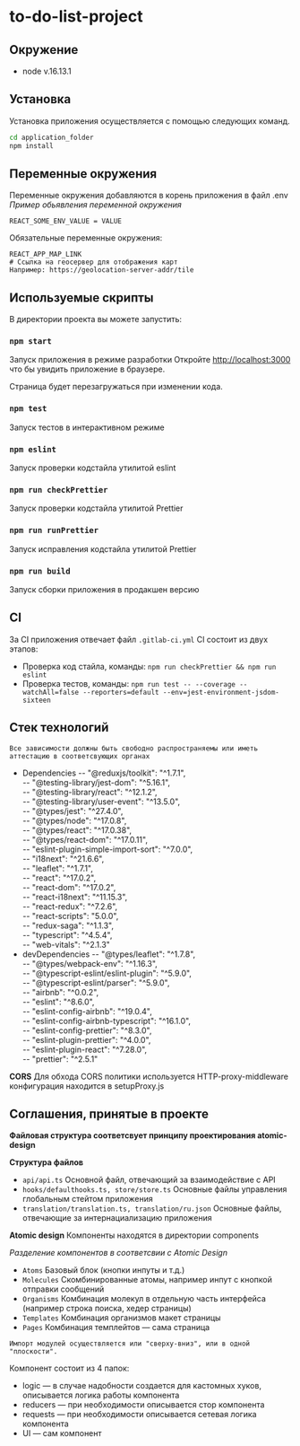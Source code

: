# to-do-list-project

## Окружение

-   node v.16.13.1

## Установка

Установка приложения осуществляется с помощью следующих команд.

```sh
cd application_folder
npm install
```

## Переменные окружения

Переменные окружения добавляются в корень приложения в файл .env
_Пример обьявления переменной окружения_

```
REACT_SOME_ENV_VALUE = VALUE
```

Обязательные переменные окружения:

```
REACT_APP_MAP_LINK
# Ссылка на геосервер для отображения карт
Например: https://geolocation-server-addr/tile
```

## Используемые скрипты

В директории проекта вы можете запустить:

### `npm start`

Запуск приложения в режиме разработки
Откройте [http://localhost:3000](http://localhost:3000) что бы увидить приложение в браузере.

Страница будет перезагружаться при изменении кода.

### `npm test`

Запуск тестов в интерактивном режиме

### `npm eslint`

Запуск проверки кодстайла утилитой eslint

### `npm run checkPrettier`

Запуск проверки кодстайла утилитой Prettier

### `npm run runPrettier`

Запуск исправления кодстайла утилитой Prettier

### `npm run build`

Запуск сборки приложения в продакшен версию

## CI

За CI приложения отвечает файл `.gitlab-ci.yml`
CI состоит из двух этапов:

-   Проверка код стайла, команды: `npm run checkPrettier && npm run eslint`
-   Проверка тестов, команды: `npm run test -- --coverage --watchAll=false --reporters=default --env=jest-environment-jsdom-sixteen`

## Стек технологий

`Все зависимости должны быть свободно распространяемы или иметь аттестацию в соответсвующих органах`

-   Dependencies
    -- "@reduxjs/toolkit": "^1.7.1",  
    -- "@testing-library/jest-dom": "^5.16.1",  
    -- "@testing-library/react": "^12.1.2",  
    -- "@testing-library/user-event": "^13.5.0",  
    -- "@types/jest": "^27.4.0",  
    -- "@types/node": "^17.0.8",  
    -- "@types/react": "^17.0.38",  
    -- "@types/react-dom": "^17.0.11",  
    -- "eslint-plugin-simple-import-sort": "^7.0.0",  
    -- "i18next": "^21.6.6",  
    -- "leaflet": "^1.7.1",  
    -- "react": "^17.0.2",  
    -- "react-dom": "^17.0.2",  
    -- "react-i18next": "^11.15.3",  
    -- "react-redux": "^7.2.6",  
    -- "react-scripts": "5.0.0",  
    -- "redux-saga": "^1.1.3",  
    -- "typescript": "^4.5.4",  
    -- "web-vitals": "^2.1.3"
-   devDependencies
    -- "@types/leaflet": "^1.7.8",  
    -- "@types/webpack-env": "^1.16.3",  
    -- "@typescript-eslint/eslint-plugin": "^5.9.0",  
    -- "@typescript-eslint/parser": "^5.9.0",  
    -- "airbnb": "^0.0.2",  
    -- "eslint": "^8.6.0",  
    -- "eslint-config-airbnb": "^19.0.4",  
    -- "eslint-config-airbnb-typescript": "^16.1.0",  
    -- "eslint-config-prettier": "^8.3.0",  
    -- "eslint-plugin-prettier": "^4.0.0",  
    -- "eslint-plugin-react": "^7.28.0",  
    -- "prettier": "^2.5.1"

**CORS**
Для обхода CORS политики используется HTTP-proxy-middleware конфигурация находится в setupProxy.js

## Соглашения, принятые в проекте

**Файловая структура соответсвует принципу проектирования atomic-design**

**Структура файлов**

-   `api/api.ts`
    Основной файл, отвечающий за взаимодействие с API
-   `hooks/defaulthooks.ts, store/store.ts`
    Основные файлы управления глобальным стейтом приложения
-   `translation/translation.ts, translation/ru.json`
    Основные файлы, отвечающие за интернациализацию приложения

**Atomic design**
Компоненты находятся в директории components

_Разделение компонентов в соответсвии с Atomic Design_

-   `Atoms`
    Базовый блок (кнопки инпуты и т.д.)
-   `Molecules`
    Скомбинированные атомы, например инпут с кнопкой отправки сообщений
-   `Organisms`
    Комбинация молекул в отдельную часть интерфейса (например строка поиска, хедер страницы)
-   `Templates`
    Комбинация организмов макет страницы
-   `Pages`
    Комбинация темплейтов — сама страница

`Импорт модулей осуществляется или "сверху-вниз", или в одной "плоскости".`

Компонент состоит из 4 папок:

-   logic — в случае надобности создается для кастомных хуков, описывается логика работы компонента
-   reducers — при необходимости описывается стор компонента
-   requests — при необходимости описывается сетевая логика компонента
-   UI — сам компонент
